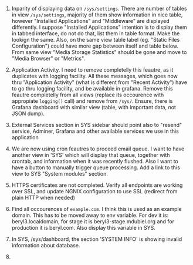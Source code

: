1. Inparity of displaying data on `/sys/settings`. There are number of tables in view `/sys/settings`, majority of them show information in nice table, however "Installed Applications" and "Middleware" are displayed differently. I suppose "Installed Applications" intention is to display them in tabbed interface, do not do that, list them in table format. Make the lookign the same. Also, on the same view table label (eg. "Static Files Configuration") could have more gap between itself and table below. From same view "Media Storage Statistics" should be gone and move to "Media Browser" or "Metrics".

2. Application Activity. I need to remove completelly this feautre, as it duplicates with logging facility. All these messages, which goes now thru "Application Activity" (what is different from "Recent Activity") have to go thru logging facility, and be available in grafana. Remove this feautre completelly from all views (replace its occourence with appropiate `logging()` call) and remove from `/sys/`. Ensure, there is Grafana dashboard with similar view (table, with important data, not JSON dump).

3. External Services section in SYS sidebar should point also to "resend" service, Adminer, Grafana and other available services we use in this application

4. We are now using cron feautres to proceed email queue. I want to have another view in 'SYS' which will display that queue, together with crontab, and information when it was recently flushed. Also I want to have a button to manually trigger queue processing. Add a link to this view to SYS "System modules" section.

5. HTTPS certificates are not completed. Verify all endpoints are working over SSL, and update NGNIX configuration to use SSL (redirect from plain HTTP when needed)

6. Find all occourences of `example.com`. I think this is used as an example domain. This has to be moved away to env variable. For dev it is: beryl3.localdomain, for stage it is beryl3-stage.mdubiel.org and for production it is beryl.com. Also display this variable in SYS.

7. In SYS, /sys/dashboard, the section 'SYSTEM INFO' is showing invalid information about database.

8.